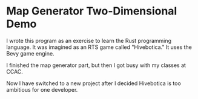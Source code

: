 # Map Generator Two-Dimensional Demo

I wrote this program as an exercise to learn the Rust programming language. It was imagined as an RTS game called "Hivebotica." It uses the Bevy game engine.

I finished the map generator part, but then I got busy with my classes at CCAC. 

Now I have switched to a new project after I decided Hivebotica is too ambitious for one developer.
